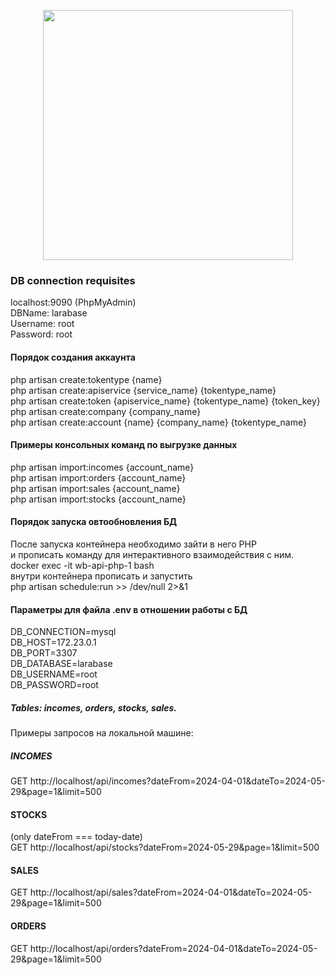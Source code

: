 <p align="center"><a href="https://laravel.com" target="_blank"><img src="https://raw.githubusercontent.com/laravel/art/master/logo-lockup/5%20SVG/2%20CMYK/1%20Full%20Color/laravel-logolockup-cmyk-red.svg" width="400"></a></p>



### DB connection requisites

localhost:9090 (PhpMyAdmin)<br>
DBName: larabase<br>
Username: root<br>
Password: root<br>

#### Порядок создания аккаунта
php artisan create:tokentype {name}<br>
php artisan create:apiservice {service_name} {tokentype_name}<br>
php artisan create:token {apiservice_name} {tokentype_name} {token_key}<br>
php artisan create:company {company_name}<br>
php artisan create:account {name} {company_name} {tokentype_name}<br>

#### Примеры консольных команд по выгрузке данных 
php artisan import:incomes {account_name}<br>
php artisan import:orders {account_name}    <br>
php artisan import:sales {account_name}    <br>
php artisan import:stocks {account_name}     <br>

#### Порядок запуска овтообновления БД
После запуска контейнера необходимо зайти в него PHP<br>
и прописать команду для интерактивного взаимодействия с ним.<br>
docker exec -it wb-api-php-1 bash <br>
внутри контейнера прописать и запустить<br>
php artisan schedule:run >> /dev/null 2>&1

#### Параметры для файла .env в отношении работы с БД
DB_CONNECTION=mysql<br>
DB_HOST=172.23.0.1<br>
DB_PORT=3307<br>
DB_DATABASE=larabase<br>
DB_USERNAME=root<br>
DB_PASSWORD=root<br>



##### Tables: incomes, orders, stocks, sales.

Примеры запросов на локальной машине:

##### INCOMES
GET http://localhost/api/incomes?dateFrom=2024-04-01&dateTo=2024-05-29&page=1&limit=500

#### STOCKS
(only dateFrom === today-date)<br>
GET http://localhost/api/stocks?dateFrom=2024-05-29&page=1&limit=500

#### SALES
GET http://localhost/api/sales?dateFrom=2024-04-01&dateTo=2024-05-29&page=1&limit=500

#### ORDERS
GET http://localhost/api/orders?dateFrom=2024-04-01&dateTo=2024-05-29&page=1&limit=500



